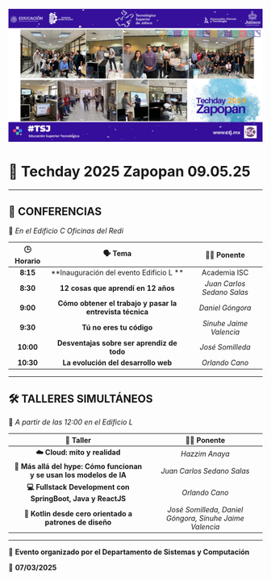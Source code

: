 <p align="center">
  <img src="TSJ.jpg" alt="Java Tec Day" width="600"/>
</p>

# 🚀 Techday 2025 Zapopan 09.05.25

---

## 📢 CONFERENCIAS
📍 *En el Edificio C Oficinas del Redi*

| 🕒 Horario | 🗣️ Tema | 👨‍🏫 Ponente |
|:------------:|:-------------------------:|:------------------------:|
| **8:15** | **Inauguración del evento Edificio L ** | Academia ISC |
| **8:30** | **12 cosas que aprendí en 12 años** | *Juan Carlos Sedano Salas* |
| **9:00** | **Cómo obtener el trabajo y pasar la entrevista técnica** | *Daniel Góngora* |
| **9:30** | **Tú no eres tu código** | *Sinuhe Jaime Valencia* |
| **10:00** | **Desventajas sobre ser aprendiz de todo** | *José Somilleda* |
| **10:30** | **La evolución del desarrollo web** | *Orlando Cano* |

---

## 🛠️ TALLERES SIMULTÁNEOS
📍 *A partir de las 12:00 en el Edificio L*

| 💼 Taller | 👨‍🏫 Ponente |
|:-----------------------------:|:------------------------------:|
| **☁️ Cloud: mito y realidad** | *Hazzim Anaya* |
| **🤖 Más allá del hype: Cómo funcionan y se usan los modelos de IA** | *Juan Carlos Sedano Salas* |
| **💻 Fullstack Development con SpringBoot, Java y ReactJS** | *Orlando Cano* |
| **📱 Kotlin desde cero orientado a patrones de diseño** | *José Somilleda, Daniel Góngora, Sinuhe Jaime Valencia* |

---

📝 **Evento organizado por el Departamento de Sistemas y Computación**

📅 **07/03/2025**

